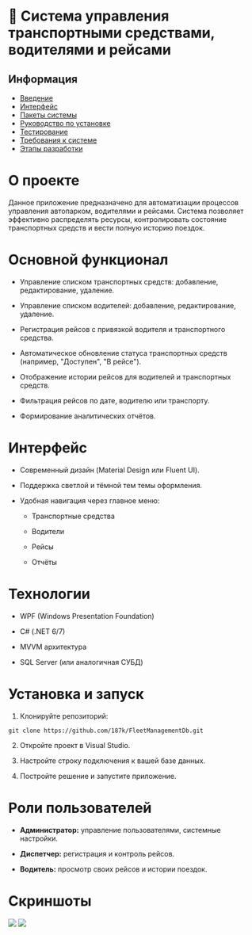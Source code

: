 # 🚚 Система управления транспортными средствами, водителями и рейсами

## Информация

* [Введение](https://github.com/187k/FleetManagementDb/blob/master/Documentation/%D0%92%D0%B2%D0%B5%D0%B4%D0%B5%D0%BD%D0%B8%D0%B5.md)
* [Интерфейс](https://github.com/187k/FleetManagementDb/blob/master/Documentation/%D0%98%D0%BD%D1%82%D0%B5%D1%80%D1%84%D0%B5%D0%B9%D1%81.md)
* [Пакеты системы](https://github.com/187k/FleetManagementDb/blob/master/Documentation/%D0%9F%D0%B0%D0%BA%D0%B5%D1%82%D1%8B%20%D0%A1%D0%B8%D1%81%D1%82%D0%B5%D0%BC%D1%8B.md)
* [Руководство по установке](https://github.com/187k/FleetManagementDb/blob/master/Documentation/%D0%A0%D1%83%D0%BA%D0%BE%D0%B2%D0%BE%D0%B4%D1%81%D1%82%D0%B2%D0%BE%20%D0%BF%D0%BE%20%D1%83%D1%81%D1%82%D0%B0%D0%BD%D0%BE%D0%B2%D0%BA%D0%B5.md)
* [Тестирование](https://github.com/187k/FleetManagementDb/blob/master/Documentation/%D0%A2%D0%B5%D1%81%D1%82%D0%B8%D1%80%D0%BE%D0%B2%D0%B0%D0%BD%D0%B8%D0%B5.md)
* [Требования к системе](https://github.com/187k/FleetManagementDb/blob/master/Documentation/%D0%A2%D1%80%D0%B5%D0%B1%D0%BE%D0%B2%D0%B0%D0%BD%D0%B8%D1%8F%20%D0%BA%20%D1%81%D0%B8%D1%81%D1%82%D0%B5%D0%BC%D0%B5.md)
* [Этапы разработки](https://github.com/187k/FleetManagementDb/blob/master/Documentation/%D0%AD%D1%82%D0%B0%D0%BF%D1%8B%20%D1%80%D0%B0%D0%B7%D1%80%D0%B0%D0%B1%D0%BE%D1%82%D0%BA%D0%B8.md)

# О проекте
Данное приложение предназначено для автоматизации процессов управления автопарком, водителями и рейсами.
Система позволяет эффективно распределять ресурсы, контролировать состояние транспортных средств и вести полную историю поездок.

# Основной функционал
* Управление списком транспортных средств: добавление, редактирование, удаление.

* Управление списком водителей: добавление, редактирование, удаление.

* Регистрация рейсов с привязкой водителя и транспортного средства.

* Автоматическое обновление статуса транспортных средств (например, "Доступен", "В рейсе").

* Отображение истории рейсов для водителей и транспортных средств.

* Фильтрация рейсов по дате, водителю или транспорту.

* Формирование аналитических отчётов.

# Интерфейс
* Современный дизайн (Material Design или Fluent UI).

* Поддержка светлой и тёмной тем темы оформления.

* Удобная навигация через главное меню:

  * Транспортные средства

  * Водители

  * Рейсы

  * Отчёты

# Технологии
* WPF (Windows Presentation Foundation)

* C# (.NET 6/7)

* MVVM архитектура

* SQL Server (или аналогичная СУБД)

# Установка и запуск
1. Клонируйте репозиторий:

```
git clone https://github.com/187k/FleetManagementDb.git
```
2. Откройте проект в Visual Studio.

3. Настройте строку подключения к вашей базе данных.

4. Постройте решение и запустите приложение.

# Роли пользователей
* **Администратор:** управление пользователями, системные настройки.

* **Диспетчер:** регистрация и контроль рейсов.

* **Водитель:** просмотр своих рейсов и истории поездок.

# Скриншоты

![](https://github.com/187k/VehicleControl/blob/main/img/1.png)
![](https://github.com/187k/VehicleControl/blob/main/img/2.png)
